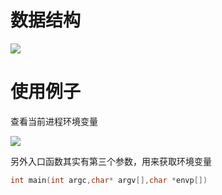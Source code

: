 # 数据结构

![](http://oss-file-cache.oss-cn-shanghai.aliyuncs.com/1658042947_image.png)

# 使用例子

查看当前进程环境变量

![](http://oss-file-cache.oss-cn-shanghai.aliyuncs.com/1658043010_image.png)

另外入口函数其实有第三个参数，用来获取环境变量

```c
int main(int argc,char* argv[],char *envp[])
```
